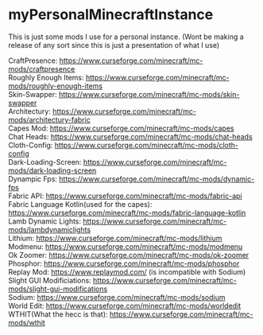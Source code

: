 # myPersonalMinecraftInstance
This is just some mods I use for a personal instance.
(Wont be making a release of any sort since this is just a presentation of what I use)

CraftPresence: https://www.curseforge.com/minecraft/mc-mods/craftpresence <br>
Roughly Enough Items: https://www.curseforge.com/minecraft/mc-mods/roughly-enough-items <br>
Skin-Swapper: https://www.curseforge.com/minecraft/mc-mods/skin-swapper <br>
Architectury: https://www.curseforge.com/minecraft/mc-mods/architectury-fabric <br>
Capes Mod: https://www.curseforge.com/minecraft/mc-mods/capes <br>
Chat Heads: https://www.curseforge.com/minecraft/mc-mods/chat-heads <br>
Cloth-Config: https://www.curseforge.com/minecraft/mc-mods/cloth-config <br>
Dark-Loading-Screen: https://www.curseforge.com/minecraft/mc-mods/dark-loading-screen <br> 
Dynampic Fps: https://www.curseforge.com/minecraft/mc-mods/dynamic-fps <br> 
Fabric API: https://www.curseforge.com/minecraft/mc-mods/fabric-api <br> 
Fabric Language Kotlin(used for the capes): https://www.curseforge.com/minecraft/mc-mods/fabric-language-kotlin <br>
Lamb Dynamic Lights: https://www.curseforge.com/minecraft/mc-mods/lambdynamiclights <br>
Lithium: https://www.curseforge.com/minecraft/mc-mods/lithium <br>
Modmenu: https://www.curseforge.com/minecraft/mc-mods/modmenu <br> 
Ok Zoomer: https://www.curseforge.com/minecraft/mc-mods/ok-zoomer <br> 
Phosphor: https://www.curseforge.com/minecraft/mc-mods/phosphor <br> 
Replay Mod: https://www.replaymod.com/ (is incompatible with Sodium) <br>
Slight GUI Modificiations: https://www.curseforge.com/minecraft/mc-mods/slight-gui-modifications <br> 
Sodium: https://www.curseforge.com/minecraft/mc-mods/sodium <br> 
World Edit: https://www.curseforge.com/minecraft/mc-mods/worldedit <br> 
WTHIT(What the hecc is that): https://www.curseforge.com/minecraft/mc-mods/wthit 
